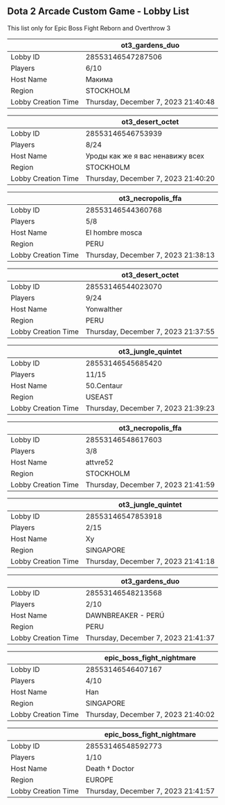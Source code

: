 ## Dota 2 Arcade Custom Game - Lobby List

This list only for Epic Boss Fight Reborn and Overthrow 3

|  | ot3_gardens_duo |
| ------ | ------ |
| Lobby ID | 28553146547287506 |
| Players | 6/10 |
| Host Name | Макима |
| Region | STOCKHOLM |
| Lobby Creation Time | Thursday, December 7, 2023 21:40:48 |


|  | ot3_desert_octet |
| ------ | ------ |
| Lobby ID | 28553146546753939 |
| Players | 8/24 |
| Host Name | Уроды как же я вас ненавижу всех |
| Region | STOCKHOLM |
| Lobby Creation Time | Thursday, December 7, 2023 21:40:20 |


|  | ot3_necropolis_ffa |
| ------ | ------ |
| Lobby ID | 28553146544360768 |
| Players | 5/8 |
| Host Name | El hombre mosca |
| Region | PERU |
| Lobby Creation Time | Thursday, December 7, 2023 21:38:13 |


|  | ot3_desert_octet |
| ------ | ------ |
| Lobby ID | 28553146544023070 |
| Players | 9/24 |
| Host Name | Yonwalther |
| Region | PERU |
| Lobby Creation Time | Thursday, December 7, 2023 21:37:55 |


|  | ot3_jungle_quintet |
| ------ | ------ |
| Lobby ID | 28553146545685420 |
| Players | 11/15 |
| Host Name | 50.Centaur |
| Region | USEAST |
| Lobby Creation Time | Thursday, December 7, 2023 21:39:23 |


|  | ot3_necropolis_ffa |
| ------ | ------ |
| Lobby ID | 28553146548617603 |
| Players | 3/8 |
| Host Name | attvre52 |
| Region | STOCKHOLM |
| Lobby Creation Time | Thursday, December 7, 2023 21:41:59 |


|  | ot3_jungle_quintet |
| ------ | ------ |
| Lobby ID | 28553146547853918 |
| Players | 2/15 |
| Host Name | Xy |
| Region | SINGAPORE |
| Lobby Creation Time | Thursday, December 7, 2023 21:41:18 |


|  | ot3_gardens_duo |
| ------ | ------ |
| Lobby ID | 28553146548213568 |
| Players | 2/10 |
| Host Name | DAWNBREAKER - PERÚ |
| Region | PERU |
| Lobby Creation Time | Thursday, December 7, 2023 21:41:37 |


|  | epic_boss_fight_nightmare |
| ------ | ------ |
| Lobby ID | 28553146546407167 |
| Players | 4/10 |
| Host Name | Han |
| Region | SINGAPORE |
| Lobby Creation Time | Thursday, December 7, 2023 21:40:02 |


|  | epic_boss_fight_nightmare |
| ------ | ------ |
| Lobby ID | 28553146548592773 |
| Players | 1/10 |
| Host Name | Death † Doctor |
| Region | EUROPE |
| Lobby Creation Time | Thursday, December 7, 2023 21:41:57 |


